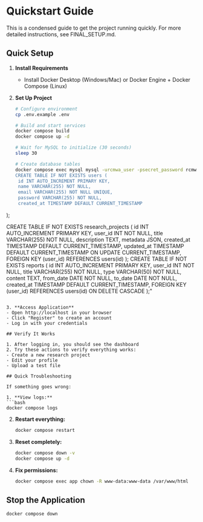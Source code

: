 # Quickstart Guide

This is a condensed guide to get the project running quickly. For more detailed instructions, see FINAL_SETUP.md.

## Quick Setup

1. **Install Requirements**
   - Install Docker Desktop (Windows/Mac) or Docker Engine + Docker Compose (Linux)

2. **Set Up Project**
   ```bash
   # Configure environment
   cp .env.example .env

   # Build and start services
   docker compose build
   docker compose up -d

   # Wait for MySQL to initialize (30 seconds)
   sleep 30

   # Create database tables
   docker compose exec mysql mysql -urcmwa_user -psecret_password rcmwa_db -e "
   CREATE TABLE IF NOT EXISTS users (
    id INT AUTO_INCREMENT PRIMARY KEY,
    name VARCHAR(255) NOT NULL,
    email VARCHAR(255) NOT NULL UNIQUE,
    password VARCHAR(255) NOT NULL,
    created_at TIMESTAMP DEFAULT CURRENT_TIMESTAMP
  );

   CREATE TABLE IF NOT EXISTS research_projects (
      id INT AUTO_INCREMENT PRIMARY KEY,
      user_id INT NOT NULL,
      title VARCHAR(255) NOT NULL,
      description TEXT,
      metadata JSON,
      created_at TIMESTAMP DEFAULT CURRENT_TIMESTAMP,
      updated_at TIMESTAMP DEFAULT CURRENT_TIMESTAMP ON UPDATE CURRENT_TIMESTAMP,
      FOREIGN KEY (user_id) REFERENCES users(id)
      );
      CREATE TABLE IF NOT EXISTS reports (
      id INT AUTO_INCREMENT PRIMARY KEY,
      user_id INT NOT NULL,
      title VARCHAR(255) NOT NULL,
      type VARCHAR(50) NOT NULL,
      content TEXT,
      from_date DATE NOT NULL,
      to_date DATE NOT NULL,
      created_at TIMESTAMP DEFAULT CURRENT_TIMESTAMP,
      FOREIGN KEY (user_id) REFERENCES users(id) ON DELETE CASCADE
      );"

   

   
   ```

3. **Access Application**
   - Open http://localhost in your browser
   - Click "Register" to create an account
   - Log in with your credentials

## Verify It Works

1. After logging in, you should see the dashboard
2. Try these actions to verify everything works:
   - Create a new research project
   - Edit your profile
   - Upload a test file

## Quick Troubleshooting

If something goes wrong:

1. **View logs:**
   ```bash
   docker compose logs
   ```

2. **Restart everything:**
   ```bash
   docker compose restart
   ```

3. **Reset completely:**
   ```bash
   docker compose down -v
   docker compose up -d
   ```

4. **Fix permissions:**
   ```bash
   docker compose exec app chown -R www-data:www-data /var/www/html
   ```

## Stop the Application

```bash
docker compose down
```
